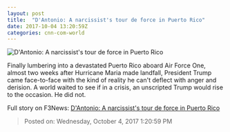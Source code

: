 ```yaml
---
layout: post
title:  "D'Antonio: A narcissist's tour de force in Puerto Rico"
date: 2017-10-04 13:20:59Z
categories: cnn-com-world
---
```


![D'Antonio: A narcissist's tour de force in Puerto Rico](http://i2.cdn.cnn.com/cnnnext/dam/assets/171003122112-trump-puerto-rico-super-tease.jpg)

Finally lumbering into a devastated Puerto Rico aboard Air Force One, almost two weeks after Hurricane Maria made landfall, President Trump came face-to-face with the kind of reality he can't deflect with anger and derision. A world waited to see if in a crisis, an unscripted Trump would rise to the occasion. He did not.


Full story on F3News: [D'Antonio: A narcissist's tour de force in Puerto Rico](http://www.f3nws.com/n/pzVXW)

> Posted on: Wednesday, October 4, 2017 1:20:59 PM
